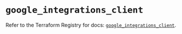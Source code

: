 # `google_integrations_client`

Refer to the Terraform Registry for docs: [`google_integrations_client`](https://registry.terraform.io/providers/hashicorp/google/6.37.0/docs/resources/integrations_client).
